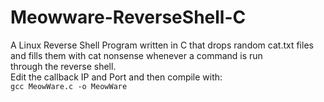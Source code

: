 # Meowware-ReverseShell-C
A Linux Reverse Shell Program written in C that drops random cat.txt files and fills them with cat nonsense whenever a command is run \
through the reverse shell. \
Edit the callback IP and Port and then compile with: \
```gcc MeowWare.c -o MeowWare```
